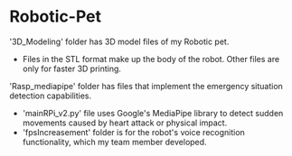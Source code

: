 # Robotic-Pet
'3D_Modeling' folder has 3D model files of my Robotic pet.
  - Files in the STL format make up the body of the robot. Other files are only for faster 3D printing.

'Rasp_mediapipe' folder has files that implement the emergency situation detection capabilities.
  - 'mainRPi_v2.py' file uses Google's MediaPipe library to detect sudden movements caused by heart attack or physical impact.
  - 'fpsIncreasement' folder is for the robot's voice recognition functionality, which my team member developed.
